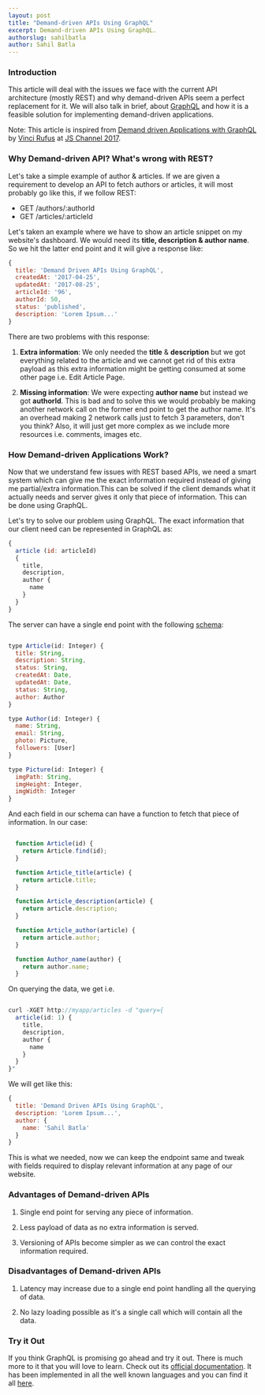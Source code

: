 ```yaml
---
layout: post
title: "Demand-driven APIs Using GraphQL"
excerpt: Demand-driven APIs Using GraphQL.
authorslug: sahilbatla
author: Sahil Batla
---
```


### Introduction

This article will deal with the issues we face with the current API architecture (mostly REST) and why demand-driven APIs seem a perfect replacement for it. We will also talk in brief, about <a href="http://graphql.org/learn/">GraphQL</a> and how it is a feasible solution for implementing demand-driven applications.

Note: This article is inspired from [Demand driven Applications with GraphQL](https://www.slideshare.net/vincirufus/demand-driven-applications-with-graphql-78403822) by [Vinci Rufus](https://www.linkedin.com/in/vinci) at [JS Channel 2017](http://2017.jschannel.com/).

### Why Demand-driven API? What's wrong with REST?

Let's take a simple example of author & articles. If we are given a requirement to develop an API to fetch authors or articles, it will most probably go like this, if we follow REST:

<ul>
  <li> GET /authors/:authorId </li>
  <li> GET /articles/:articleId </li>
</ul>

Let's taken an example where we have to show an article snippet on my website's dashboard. We would need its **title, description & author name**. So we hit the latter end point and it will give a response like:

```javascript
{
  title: 'Demand Driven APIs Using GraphQL',
  createdAt: '2017-04-25',
  updatedAt: '2017-08-25',
  articleId: '96',
  authorId: 50,
  status: 'published',
  description: 'Lorem Ipsum...'
}
```

There are two problems with this response:

1) **Extra information**: We only needed the **title** & **description** but we got everything related to the article and we cannot get rid of this extra payload as this extra information might be getting consumed at some other page i.e. Edit Article Page.

2) **Missing information**: We were expecting **author name** but instead we got **authorId**. This is bad and to solve this we would probably be making another network call on the former end point to get the author name. It's an overhead making 2 network calls just to fetch 3 parameters, don't you think? Also, it will just get more complex as we include more resources i.e. comments, images etc.


### How Demand-driven Applications Work?

Now that we understand few issues with REST based APIs, we need a smart system which can give me the exact information required instead of giving me partial/extra information.This can be solved if the client demands what it actually needs and server gives it only that piece of information. This can be done using GraphQL.

Let's try to solve our problem using GraphQL. The exact information that our client need can be represented in GraphQL as:

```javascript
{
  article (id: articleId)
  {
    title,
    description,
    author {
      name
    }
  }
}
```

The server can have a single end point with the following [schema](http://graphql.org/learn/schema/):

```javascript

type Article(id: Integer) {
  title: String,
  description: String,
  status: String,
  createdAt: Date,
  updatedAt: Date,
  status: String,
  author: Author
}

type Author(id: Integer) {
  name: String,
  email: String,
  photo: Picture,
  followers: [User]
}

type Picture(id: Integer) {
  imgPath: String,
  imgHeight: Integer,
  imgWidth: Integer
}

```

And each field in our schema can have a function to fetch that piece of information. In our case:

```javascript

  function Article(id) {
    return Article.find(id);
  }

  function Article_title(article) {
    return article.title;
  }

  function Article_description(article) {
    return article.description;
  }

  function Article_author(article) {
    return article.author;
  }

  function Author_name(author) {
    return author.name;
  }

```

On querying the data, we get i.e.

```javascript

curl -XGET http://myapp/articles -d "query={
  article(id: 1) {
    title,
    description,
    author {
      name
    }
  }
}"

```

We will get like this:

```javascript
{
  title: 'Demand Driven APIs Using GraphQL',
  description: 'Lorem Ipsum...',
  author: {
    name: 'Sahil Batla'
  }
}
```

This is what we needed, now we can keep the endpoint same and tweak with fields required to display relevant information at any page of our website.

### Advantages of Demand-driven APIs

1) Single end point for serving any piece of information.

2) Less payload of data as no extra information is served.

3) Versioning of APIs become simpler as we can control the exact information required.

### Disadvantages of Demand-driven APIs

1) Latency may increase due to a single end point handling all the querying of data.

2) No lazy loading possible as it's a single call which will contain all the data.

### Try it Out

If you think GraphQL is promising go ahead and try it out. There is much more to it that you will love to learn. Check out its [official documentation](http://graphql.org/learn/). It has been implemented in all the well known languages and you can find it all [here](http://graphql.org/code/).
